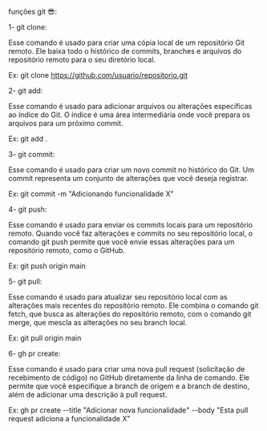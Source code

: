 funções git 😎:

1- git clone:

Esse comando é usado para criar uma cópia local de um repositório Git remoto. Ele baixa todo o histórico de commits, branches e arquivos do repositório remoto para o seu diretório local.

Ex: git clone https://github.com/usuario/repositorio.git

2- git add:

Esse comando é usado para adicionar arquivos ou alterações específicas ao índice do Git. O índice é uma área intermediária onde você prepara os arquivos para um próximo commit.

Ex: git add .

3- git commit:

Esse comando é usado para criar um novo commit no histórico do Git. Um commit representa um conjunto de alterações que você deseja registrar.

Ex: git commit -m "Adicionando funcionalidade X"

4- git push:

Esse comando é usado para enviar os commits locais para um repositório remoto. Quando você faz alterações e commits no seu repositório local, o comando git push permite que você envie essas alterações para um repositório remoto, como o GitHub.

Ex: git push origin main

5- git pull:

Esse comando é usado para atualizar seu repositório local com as alterações mais recentes do repositório remoto. Ele combina o comando git fetch, que busca as alterações do repositório remoto, com o comando git merge, que mescla as alterações no seu branch local.

Ex: git pull origin main

6- gh pr create:

Esse comando é usado para criar uma nova pull request (solicitação de recebimento de código) no GitHub diretamente da linha de comando. Ele permite que você especifique a branch de origem e a branch de destino, além de adicionar uma descrição à pull request.

Ex: gh pr create --title "Adicionar nova funcionalidade" --body "Esta pull request adiciona a funcionalidade X"

